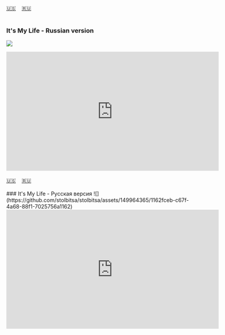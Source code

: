 <span id="en"><a href='#en'>🇺🇸</a> &nbsp;&nbsp;&nbsp;<a href='#ru'>🇷🇺</a> &nbsp;&nbsp;&nbsp;</span><br><br>
### It's My Life - Russian version
![](https://github.com/stolbitsa/stolbitsa/assets/149964365/1162fceb-c67f-4a68-88f1-7025756a1162)

<iframe width="560" height="315" src="https://www.youtube.com/embed/9B1M3IPVcXs?si=UfOmpUNL_1VC4kU9" title="YouTube video player" frameborder="0" allow="accelerometer; autoplay; clipboard-write; encrypted-media; gyroscope; picture-in-picture; web-share" allowfullscreen></iframe><br><br>
<span id="ru"><a href='#en'>🇺🇸</a> &nbsp;&nbsp;&nbsp;<a href='#ru'>🇷🇺</a> &nbsp;&nbsp;&nbsp;</span><br><br>
### It's My Life - Русская версия
![](https://github.com/stolbitsa/stolbitsa/assets/149964365/1162fceb-c67f-4a68-88f1-7025756a1162)

<iframe width="560" height="315" src="https://www.youtube.com/embed/9B1M3IPVcXs?si=UfOmpUNL_1VC4kU9" title="YouTube video player" frameborder="0" allow="accelerometer; autoplay; clipboard-write; encrypted-media; gyroscope; picture-in-picture; web-share" allowfullscreen></iframe><br><br>

